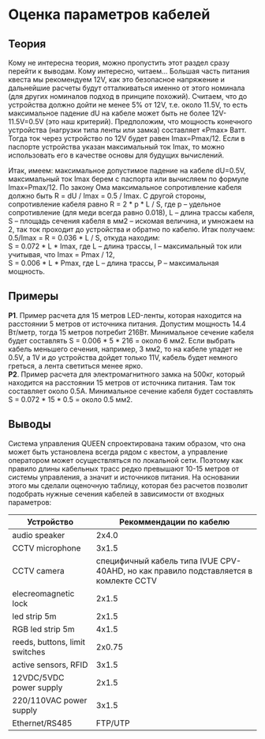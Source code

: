 # Оценка параметров кабелей

## Теория

Кому не интересна теория, можно пропустить этот раздел сразу перейти к выводам. Кому интересно, читаем...
Большая часть питания квеста мы рекомендуем 12V, как это безопасное напряжение и дальнейшие расчеты будут отталкиваться именно от этого номинала (для других номиналов подход в принципе похожий).
Считаем, что до устройства должно дойти не менее 5% от 12V, т.е. около 11.5V, то есть максимальное падение dU на кабеле может быть не более 12V-11.5V=0.5V (это наш критерий).
Предположим, что мощность конечного устройства (нагрузки типа ленты или замка) составляет «Pmax» Ватт. Тогда ток через устройство по 12V будет равен Imax=Pmax/12.
Если в паспорте устройства указан максимальный ток Imax, то можно использовать его в качестве основы для будущих вычислений.  

Итак, имеем: максимальное допустимое падение на кабеле dU=0.5V, максимальный ток Imax берем с паспорта или вычисляем по формуле Imax=Pmax/12. По закону Ома максимальное сопротивление кабеля должно быть R = dU / Imax = 0.5 / Imax. С другой стороны, сопротивление кабеля равно R = 2 * p * L / S, где p – удельное сопротивление (для меди всегда равно 0.018), L – длина трассы кабеля, S – площадь сечения кабеля в мм2 – искомая величина, и умножаем на 2, так ток проходит до устройства и обратно по кабелю. Итак получаем:  
0.5/Imax = R = 0.036 * L / S, откуда находим:  
S = 0.072 * L * Imax, где L – длина трассы, I – максимальный ток или учитывая, что Imax = Pmax / 12,  
S = 0.006 * L * Pmax, где L – длина трассы, P – максимальная мощность.  

## Примеры 

**P1**. Пример расчета для 15 метров LED-ленты, которая находится на расстоянии 5 метров от источника питания. Допустим мощность 14.4 Вт/метр, тогда 15 метров потребит 216Вт. Минимальное сечение кабеля будет составлять S = 0.006 * 5  * 216 = около 6 мм2. Если выбрать кабель меньшего сечения, например, 3 мм2, то на кабеле упадет не 0.5V, а 1V и до устройства дойдет только 11V, кабель будет немного греться, а лента светиться менее ярко.  
**P2**. Пример расчета для электромагнитного замка на 500кг, который находится на расстоянии 15 метров от источника питания. Там ток составляет около 0.5А. Минимальное сечение кабеля будет составлять S = 0.072 * 15  * 0.5 = около 0.5 мм2.  


## Выводы

Система управления QUEEN спроектирована таким образом, что она может быть установлена всегда рядом с квестом, а управление оператором может осуществляться по локальной сети.
Поэтому как правило длины кабельных трасс редко превышают 10-15 метров от системы управления, а значит и источников питания.
На основании этого мы сделали оценочную таблицу, которая без расчетов позволит подобрать нужные сечения кабелей в зависимости от входных параметров:

| Устройство                     | Рекоммендации по кабелю                                                              |
|--------------------------------|--------------------------------------------------------------------------------------|
| audio speaker                  | 2x4.0                                                                                |
| CCTV microphone                | 3x1.5                                                                                |
| CCTV camera                    | специфичный кабель типа IVUE CPV-40AHD, но как правило подставляется в комлекте CCTV |
| elecreomagnetic lock           | 2x1.5                                                                                |
| led strip 5m                   | 2x1.5                                                                                |
| RGB led strip 5m               | 4x1.5                                                                                |
| reeds, buttons, limit switches | 2x0.75                                                                               |
| active sensors, RFID           | 3x1.5                                                                                |
| 12VDC/5VDC power supply        | 2x1.5                                                                                |
| 220/110VAC power supply        | 3x1.5                                                                                |
| Ethernet/RS485                 | FТP/UTP                                                                              |

